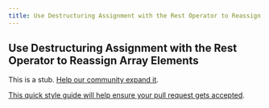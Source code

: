 ```yaml
---
title: Use Destructuring Assignment with the Rest Operator to Reassign Array Elements
---
```

## Use Destructuring Assignment with the Rest Operator to Reassign Array Elements

This is a stub. <a href='https://github.com/freecodecamp/guides/tree/master/src/pages/certifications/javascript-algorithms-and-data-structures/es6/use-destructuring-assignment-with-the-rest-operator-to-reassign-array-elements/index.md' target='_blank' rel='nofollow'>Help our community expand it</a>.

<a href='https://github.com/freecodecamp/guides/blob/master/README.md' target='_blank' rel='nofollow'>This quick style guide will help ensure your pull request gets accepted</a>.

<!-- The article goes here, in GitHub-flavored Markdown. Feel free to add YouTube videos, images, and CodePen/JSBin embeds  -->
